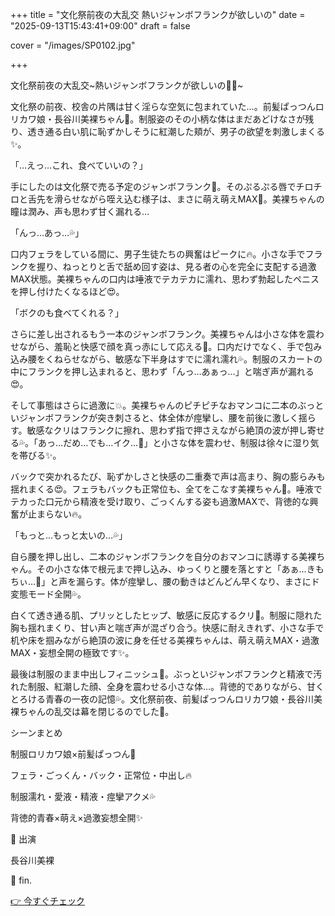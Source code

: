 +++
title = "文化祭前夜の大乱交 熱いジャンボフランクが欲しいの"
date = "2025-09-13T15:43:41+09:00"
draft = false

cover = "/images/SP0102.jpg"

+++



文化祭前夜の大乱交~熱いジャンボフランクが欲しいの🌭💦~



文化祭の前夜、校舎の片隅は甘く淫らな空気に包まれていた…。前髪ぱっつんロリカワ娘・長谷川美裸ちゃん💖。制服姿のその小柄な体はまだあどけなさが残り、透き通る白い肌に恥ずかしそうに紅潮した頬が、男子の欲望を刺激しまくる✨。



「…えっ…これ、食べていいの？」



手にしたのは文化祭で売る予定のジャンボフランク🌭。そのぷるぷる唇でチロチロと舌先を滑らせながら咥え込む様子は、まさに萌え萌えMAX💖。美裸ちゃんの瞳は潤み、声も思わず甘く漏れる…



「んっ…あっ…💦」



口内フェラをしている間に、男子生徒たちの興奮はピークに🔥。小さな手でフランクを握り、ねっとりと舌で舐め回す姿は、見る者の心を完全に支配する過激MAX状態。美裸ちゃんの口内は唾液でテカテカに濡れ、思わず勃起したペニスを押し付けたくなるほど😍。



「ボクのも食べてくれる？」



さらに差し出されるもう一本のジャンボフランク。美裸ちゃんは小さな体を震わせながら、羞恥と快感で顔を真っ赤にして応える💓。口内だけでなく、手で包み込み腰をくねらせながら、敏感な下半身はすでに濡れ濡れ💦。制服のスカートの中にフランクを押し込まれると、思わず「んっ…あぁっ…」と喘ぎ声が漏れる😍。



そして事態はさらに過激に💥。美裸ちゃんのピチピチなおマンコに二本のぶっといジャンボフランクが突き刺さると、体全体が痙攣し、腰を前後に激しく揺らす。敏感なクリはフランクに擦れ、思わず指で押さえながら絶頂の波が押し寄せる💦。「あっ…だめ…でも…イク…💓」と小さな体を震わせ、制服は徐々に湿り気を帯びる✨。



バックで突かれるたび、恥ずかしさと快感の二重奏で声は高まり、胸の膨らみも揺れまくる😍。フェラもバックも正常位も、全てをこなす美裸ちゃん💖。唾液でテカった口元から精液を受け取り、ごっくんする姿も過激MAXで、背徳的な興奮が止まらない🔥。



「もっと…もっと太いの…💦」



自ら腰を押し出し、二本のジャンボフランクを自分のおマンコに誘導する美裸ちゃん。その小さな体で根元まで押し込み、ゆっくりと腰を落とすと「あぁ…きもちぃ…💖」と声を漏らす。体が痙攣し、腰の動きはどんどん早くなり、まさにド変態モード全開💦。



白くて透き通る肌、プリッとしたヒップ、敏感に反応するクリ💓。制服に隠れた胸も揺れまくり、甘い声と喘ぎ声が混ざり合う。快感に耐えきれず、小さな手で机や床を掴みながら絶頂の波に身を任せる美裸ちゃんは、萌え萌えMAX・過激MAX・妄想全開の極致です✨。



最後は制服のまま中出しフィニッシュ💖。ぶっといジャンボフランクと精液で汚れた制服、紅潮した顔、全身を震わせる小さな体…。背徳的でありながら、甘くとろける青春の一夜の記憶💦。文化祭前夜、前髪ぱっつんロリカワ娘・長谷川美裸ちゃんの乱交は幕を閉じるのでした💓。



シーンまとめ



制服ロリカワ娘×前髪ぱっつん💖



フェラ・ごっくん・バック・正常位・中出し🔥



制服濡れ・愛液・精液・痙攣アクメ💦



背徳的青春×萌え×過激妄想全開✨



💖 出演

長谷川美裸



💖 fin.



[👉 今すぐチェック](https://clear-tv.com/Direct/9290999-290-82844/moviepages/110921_003/index.html)

